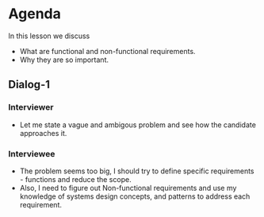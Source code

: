 
# Agenda

In this lesson we discuss
- What are functional and non-functional requirements.
- Why they are so important.

## Dialog-1

### Interviewer
- Let me state a vague and ambigous problem and see how the candidate approaches
  it.

### Interviewee
- The problem seems too big, I should try to define specific
  requirements - functions and reduce the scope.
- Also, I need to figure out Non-functional requirements and use my knowledge of
  systems design concepts, and patterns to address each requirement.
